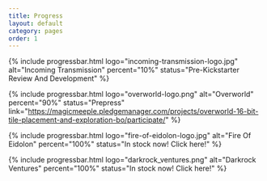 ```yaml
---
title: Progress
layout: default
category: pages
order: 1
---
```

{% include progressbar.html logo="incoming-transmission-logo.jpg" alt="Incoming Transmission" percent="10%" status="Pre-Kickstarter Review And Development" %}

{% include progressbar.html logo="overworld-logo.png" alt="Overworld" percent="90%" status="Prepress" link="https://magicmeeple.pledgemanager.com/projects/overworld-16-bit-tile-placement-and-exploration-bo/participate/" %}

{% include progressbar.html logo="fire-of-eidolon-logo.jpg" alt="Fire Of Eidolon" percent="100%" status="In stock now! Click here!" %}

{% include progressbar.html logo="darkrock_ventures.png" alt="Darkrock Ventures" percent="100%" status="In stock now! Click here!" %}
